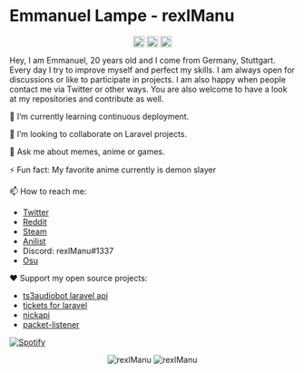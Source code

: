 <p align="center"> <h1 align="left"> Emmanuel Lampe - rexlManu </h1> </p>
<p align="center">
<a href="https://github.com/rexlManu" target="_blank"><img align="center" src="https://cdn.jsdelivr.net/npm/simple-icons@3.0.1/icons/github.svg" alt="rexlManu" height="20" width="20" /></a>
<a href="https://twitter.com/rexlManu" target="_blank"><img align="center" src="https://cdn.jsdelivr.net/npm/simple-icons@3.0.1/icons/twitter.svg" alt="rexlManu" height="20" width="20" /></a>
<a href="https://t.me/rexlManu" target="_blank"><img align="center" src="https://cdn.jsdelivr.net/npm/simple-icons@3.0.1/icons/telegram.svg" alt="rexlManu" height="20" width="20" /></a>
</p>

Hey, I am Emmanuel, 20 years old and I come from Germany, Stuttgart. Every day I try to improve myself and perfect my skills. I am always open for discussions or like to participate in projects. I am also happy when people contact me via Twitter or other ways. You are also welcome to have a look at my repositories and contribute as well.

<!--🔭 I’m currently working on opensource project [name](https://github.com/rexlManu/name)-->

🌱 I’m currently learning continuous deployment.

👯 I’m looking to collaborate on Laravel projects.

💬 Ask me about memes, anime or games.

⚡ Fun fact: My favorite anime currently is demon slayer 

📫 How to reach me:

- [Twitter](https://twitter.com/rexlManu)
- [Reddit](https://reddit.com/u/rexlManu)
- [Steam](https://steamcommunity.com/id/rexlManu)
- [Anilist](https://anilist.co/user/rexlManu)
- Discord: rexlManu#1337
- [Osu](https://osu.ppy.sh/users/10698598)

❤️ Support my open source projects: 
- [ts3audiobot laravel api](https://github.com/rexlManu/ts3audiobot)
- [tickets for laravel](https://github.com/rexlManu/laravel-tickets)
- [nickapi](https://github.com/miopowered/nickapi)
- [packet-listener](https://github.com/miopowered/packetlistener)

[![Spotify](https://novatorem-kbhzwuw7h-rexlmanu.vercel.app/api/spotify)](https://open.spotify.com/user/mcpq797n5xg5o1skrg56d1yxz)

<p align="center">
	<img src=https://github-readme-stats.vercel.app/api?username=rexlManu&show_icons=true alt=rexlManu />
	<img src="https://github-readme-stats.vercel.app/api/top-langs/?username=rexlmanu&layout=compact" alt="rexlManu" />
</p>
